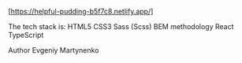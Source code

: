 [https://helpful-pudding-b5f7c8.netlify.app/]

The tech stack is:
HTML5
CSS3
Sass (Scss)
BEM methodology
React
TypeScript

Author
Evgeniy Martynenko

